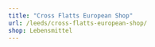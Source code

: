 ```yaml
---
title: "Cross Flatts European Shop"
url: /leeds/cross-flatts-european-shop/
shop: Lebensmittel
---
```

